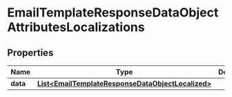

# EmailTemplateResponseDataObjectAttributesLocalizations


## Properties

| Name | Type | Description | Notes |
|------------ | ------------- | ------------- | -------------|
|**data** | [**List&lt;EmailTemplateResponseDataObjectLocalized&gt;**](EmailTemplateResponseDataObjectLocalized.md) |  |  [optional] |



